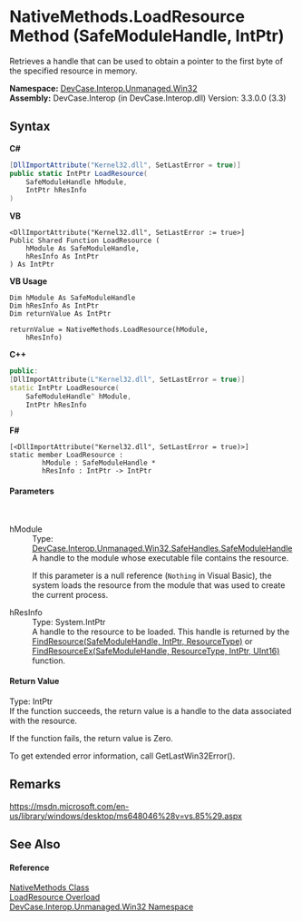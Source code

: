 # NativeMethods.LoadResource Method (SafeModuleHandle, IntPtr)
 

Retrieves a handle that can be used to obtain a pointer to the first byte of the specified resource in memory.

**Namespace:**&nbsp;<a href="N_DevCase_Interop_Unmanaged_Win32">DevCase.Interop.Unmanaged.Win32</a><br />**Assembly:**&nbsp;DevCase.Interop (in DevCase.Interop.dll) Version: 3.3.0.0 (3.3)

## Syntax

**C#**<br />
``` C#
[DllImportAttribute("Kernel32.dll", SetLastError = true)]
public static IntPtr LoadResource(
	SafeModuleHandle hModule,
	IntPtr hResInfo
)
```

**VB**<br />
``` VB
<DllImportAttribute("Kernel32.dll", SetLastError := true>]
Public Shared Function LoadResource ( 
	hModule As SafeModuleHandle,
	hResInfo As IntPtr
) As IntPtr
```

**VB Usage**<br />
``` VB Usage
Dim hModule As SafeModuleHandle
Dim hResInfo As IntPtr
Dim returnValue As IntPtr

returnValue = NativeMethods.LoadResource(hModule, 
	hResInfo)
```

**C++**<br />
``` C++
public:
[DllImportAttribute(L"Kernel32.dll", SetLastError = true)]
static IntPtr LoadResource(
	SafeModuleHandle^ hModule, 
	IntPtr hResInfo
)
```

**F#**<br />
``` F#
[<DllImportAttribute("Kernel32.dll", SetLastError = true)>]
static member LoadResource : 
        hModule : SafeModuleHandle * 
        hResInfo : IntPtr -> IntPtr 

```


#### Parameters
&nbsp;<dl><dt>hModule</dt><dd>Type: <a href="T_DevCase_Interop_Unmanaged_Win32_SafeHandles_SafeModuleHandle">DevCase.Interop.Unmanaged.Win32.SafeHandles.SafeModuleHandle</a><br />A handle to the module whose executable file contains the resource. 

 If this parameter is a null reference (`Nothing` in Visual Basic), the system loads the resource from the module that was used to create the current process.</dd><dt>hResInfo</dt><dd>Type: System.IntPtr<br />A handle to the resource to be loaded. This handle is returned by the <a href="M_DevCase_Interop_Unmanaged_Win32_NativeMethods_FindResource">FindResource(SafeModuleHandle, IntPtr, ResourceType)</a> or <a href="M_DevCase_Interop_Unmanaged_Win32_NativeMethods_FindResourceEx">FindResourceEx(SafeModuleHandle, ResourceType, IntPtr, UInt16)</a> function.</dd></dl>

#### Return Value
Type: IntPtr<br />If the function succeeds, the return value is a handle to the data associated with the resource. 

 If the function fails, the return value is Zero. 

 To get extended error information, call GetLastWin32Error().

## Remarks
<a href="https://msdn.microsoft.com/en-us/library/windows/desktop/ms648046%28v=vs.85%29.aspx" target="_blank">https://msdn.microsoft.com/en-us/library/windows/desktop/ms648046%28v=vs.85%29.aspx</a>

## See Also


#### Reference
<a href="T_DevCase_Interop_Unmanaged_Win32_NativeMethods">NativeMethods Class</a><br /><a href="Overload_DevCase_Interop_Unmanaged_Win32_NativeMethods_LoadResource">LoadResource Overload</a><br /><a href="N_DevCase_Interop_Unmanaged_Win32">DevCase.Interop.Unmanaged.Win32 Namespace</a><br />